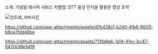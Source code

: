 소개: 기념일 레시피 서비스
차별점: STT 음성 인식을 활용한 영상 조작

![앙트레_커버사진](https://github.com/user-attachments/assets/0fcb3445-08af-4dbd-b305-d89c47e16c1a)


https://github.com/user-attachments/assets/d7b438cf-b240-4fb6-8003-b9ce7fdd48be


https://github.com/user-attachments/assets/713fa9eb-1a14-41ec-bc47-847cb36e54f6

